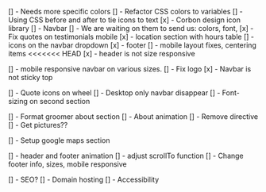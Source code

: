 [] - Needs more specific colors
[] - Refactor CSS colors to variables
[] - Using CSS before and after to tie icons to text
[x] - Corbon design icon library
[] - Navbar
[] - We are waiting on them to send us: colors, font,
[x] - Fix quotes on testimonials mobile
[x] - location section with hours table
[] - icons on the navbar dropdown
[x] - footer
[] - mobile layout fixes, centering items
<<<<<<< HEAD
[x] - header is not size responsive

[] - mobile responsive navbar on various sizes. 
  [] - Fix logo
  [x] - Navbar is not sticky top

[] - Quote icons on wheel
[] - Desktop only navbar disappear
[] - Font-sizing on second section

[] - Format groomer about section
[] - About animation
[] - Remove directive
[] - Get pictures??

[] - Setup google maps section

[] - header and footer animation
[] - adjust scrollTo function
[] - Change footer info, sizes, mobile responsive

[] - SEO?
[] - Domain hosting
[] - Accessibility
